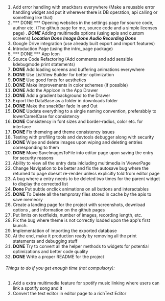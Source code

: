 1. Add error handling with snackbars everywhere (Make a reusable error handling widget and put it wherever there is DB operation, api calling or something like that)
2. *** DONE *** Opening websites in the settings page for source code, author etc. (The github page for me, source code and a simple licenses page)
. ***DONE*** Adding multimedia options (using apis and custom screens) ***Location Done*** ***Image Done*** ***Audio Recording Done***
4. Google Drive integration (use already built export and import features)
5. Introduction Page (using the intro_page package)
6. *** DONE *** App Icon 
8. Source Code Refactoring (Add comments and add sensible kdebugmode print statements)
9. **DONE** Add loading screens and buffering animations everywhere
10. **DONE** Use ListView Builder for better optimization
11. **DONE** Use good fonts for aesthetics
12. **DONE** Make improvements in color schemes (if possible)
13. **DONE** Add the AppIcon in the App Drawer
14. **DONE** Add a gradient background to the Drawer
15. Export the DataBase as a folder in downloads folder
16. **DONE** Make the snackBar fade In and Out
17. **DONE** Update everything to a single naming convention, preferabbly to lowerCamelCase for consistency
18. **DONE** Consistency in font sizes and border-radius, color etc. for interface
19. **DONE** Fix themeing and theme consistency issues
20. Testing with profiling tools and devtools debugger along with security
21. **DONE** Wipe and delete images upon wiping and deleting entries corresponding to them
22. **DONE** Move SaveImagesToFile into editor page upon saving the entry for security reasons
22. Ability to view all the entry data inlcluding multimedia in ViewerPage
23. Change Navigation to be better and fix the autosave bug where the returned to page doesnt re-render unless explicitly told from editor page
24. A bug where a entry needs to be deleted two times for the parent widget to display the corrected list
25. **Done**  Put subtle onclick animations on all buttons and interactables
26. **DONE** To Delete all the temproray files stored in cache by the apis to save memeory
27. Create a landing page for the project with screenshots, download options , and information on the github pages
28. Put limits on textfields, number of images, recording length, etc.
29. Fix the bug where theme is not correctly loaded upon the app's first launch.
30. Implementation of importing the exported database
31. At the end, make it production ready by removing all the print statements and debugging stuff
32. **DONE** Try to convert all the helper methods to widgets for potential optimizations and better code quality
33. **DONE** Write a proper README for the project


###### Things to do if you get enough time (not compulsory):
1. Add a extra multimedia feature for spotify music linking where users can link a spotify song and it 
2. Convert the text editor in editor page to a richText Editor
